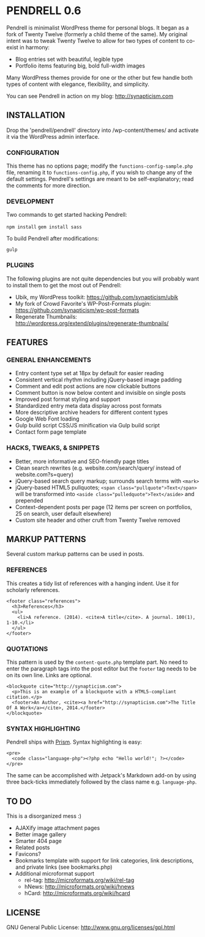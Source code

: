 # PENDRELL 0.6

Pendrell is minimalist WordPress theme for personal blogs. It began as a fork of Twenty Twelve (formerly a child theme of the same). My original intent was to tweak Twenty Twelve to allow for two types of content to co-exist in harmony:

* Blog entries set with beautiful, legible type
* Portfolio items featuring big, bold full-width images

Many WordPress themes provide for one or the other but few handle both types of content with elegance, flexibility, and simplicity.

You can see Pendrell in action on my blog: http://synapticism.com



## INSTALLATION

Drop the 'pendrell/pendrell' directory into /wp-content/themes/ and activate it via the WordPress admin interface.


### CONFIGURATION

This theme has no options page; modify the `functions-config-sample.php` file, renaming it to `functions-config.php`, if you wish to change any of the default settings. Pendrell's settings are meant to be self-explanatory; read the comments for more direction.


### DEVELOPMENT

Two commands to get started hacking Pendrell:

`npm install`
`gem install sass`

To build Pendrell after modifications:

`gulp`


### PLUGINS

The following plugins are not quite dependencies but you will probably want to install them to get the most out of Pendrell:

* Ubik, my WordPress toolkit: https://github.com/synapticism/ubik
* My fork of Crowd Favorite's WP-Post-Formats plugin: https://github.com/synapticism/wp-post-formats
* Regenerate Thumbnails: http://wordpress.org/extend/plugins/regenerate-thumbnails/



## FEATURES

### GENERAL ENHANCEMENTS

* Entry content type set at 18px by default for easier reading
* Consistent vertical rhythm including jQuery-based image padding
* Comment and edit post actions are now clickable buttons
* Comment button is now below content and invisible on single posts
* Improved post format styling and support
* Standardized entry meta data display across post formats
* More descriptive archive headers for different content types
* Google Web Font loading
* Gulp build script CSS/JS minification via Gulp build script
* Contact form page template


### HACKS, TWEAKS, & SNIPPETS

* Better, more informative and SEO-friendly page titles
* Clean search rewrites (e.g. website.com/search/query/ instead of website.com?s=query)
* jQuery-based search query markup; surrounds search terms with `<mark>`
* jQuery-based HTML5 pullquotes; `<span class="pullquote">Text</span>` will be transformed into `<aside class="pulledquote">Text</aside>` and prepended
* Context-dependent posts per page (12 items per screen on portfolios, 25 on search, user default elsewhere)
* Custom site header and other cruft from Twenty Twelve removed



## MARKUP PATTERNS

Several custom markup patterns can be used in posts.


### REFERENCES

This creates a tidy list of references with a hanging indent. Use it for scholarly references.

```
<footer class="references">
  <h3>References</h3>
  <ul>
    <li>A reference. (2014). <cite>A title</cite>. A journal. 100(1), 1-10.</li>
  </ul>
</footer>
```


### QUOTATIONS

This pattern is used by the `content-quote.php` template part. No need to enter the paragraph tags into the post editor but the `footer` tag needs to be on its own line. Links are optional.

```
<blockquote cite="http://synapticism.com">
  <p>This is an example of a blockquote with a HTML5-compliant citation.</p>
  <footer>An Author, <cite><a href="http://synapticism.com">The Title Of A Work</a></cite>, 2014.</footer>
</blockquote>
```


### SYNTAX HIGHLIGHTING

Pendrell ships with [Prism](http://prismjs.com/). Syntax highlighting is easy:

```
<pre>
  <code class="language-php"><?php echo "Hello world!"; ?></code>
</pre>
```

The same can be accomplished with Jetpack's Markdown add-on by using three back-ticks immediately followed by the class name e.g. `language-php`.



## TO DO

This is a disorganized mess :)

* AJAXify image attachment pages
* Better image gallery
* Smarter 404 page
* Related posts
* Favicons?
* Bookmarks template with support for link categories, link descriptions, and private links (see bookmarks.php)
* Additional microformat support
    * rel-tag: http://microformats.org/wiki/rel-tag
    * hNews: http://microformats.org/wiki/hnews
    * hCard: http://microformats.org/wiki/hcard



## LICENSE

GNU General Public License: http://www.gnu.org/licenses/gpl.html
